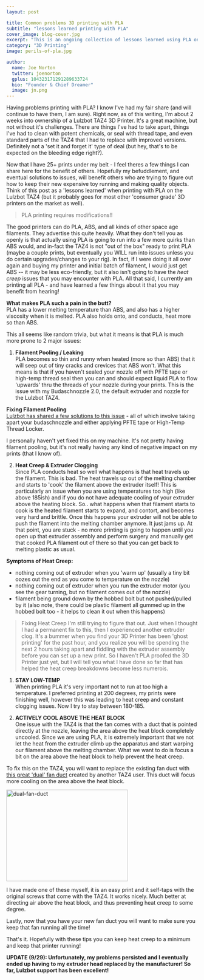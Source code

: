 ```yaml
---
layout: post

title: Common problems 3D printing with PLA
subtitle: "lessons learned printing with PLA"
cover_image: blog-cover.jpg
excerpt: "This is an ongoing collection of lessons learned using PLA on 3D printers (specifically, the Lulzbot TAZ4). Hopefully my befuddlement, and eventual solutions, to some of the most common issues such as Heat Creep, Extruder Clogging, and Filament Leaking/Pooling will benefit others."
category: "3D Printing"
image: perils-of-pla.jpg

author:
  name: Joe Norton
  twitter: joenorton
  gplus: 104323171291289633724
  bio: "Founder & Chief Dreamer"
  image: jn.png
---  
```

Having problems printing with PLA? I know I've had my fair share (and will continue to have them, I am sure). Right now, as of this writing, I'm about 2 weeks into ownership of a Lulzbot TAZ4 3D Printer. It's a great machine, but not without it's challenges. There are things I've had to take apart, things I've had to clean with potent chemicals, or seal with thread tape, and even standard parts of the TAZ4 that I had to replace with improved versions. Definitely not a 'set it and forget it' type of deal (but hey, that's to be expected on the bleeding edge right?).

Now that I have 25+ prints under my belt - I feel theres a few things I can share here for the benefit of others. Hopefully my befuddlement, and eventual solutions to issues, will benefit others who are trying to figure out how to keep their new expensive toy running and making quality objects. Think of this post as a 'lessons learned' when printing with PLA on the Lulzbot TAZ4 (but it probably goes for most other 'consumer grade' 3D printers on the market as well).

> PLA printing requires modifications!!

The good printers can do PLA, ABS, and all kinds of other space age filaments. They advertise this quite heavily. What they don't tell you as openly is that actually using PLA is going to run into a few more quirks than ABS would, and in-fact the TAZ4 is not "out of the box" ready to print PLA (maybe a couple prints, but eventually you WILL run into issues unless you do certain upgrades/changes to your rig). In fact, if I were doing it all over again and buying my printer and initial batch of filament, I would just get ABS -- it may be less eco-friendly, but it also isn't going to have the _heat creep_ issues that you may encounter with PLA. All that said, I currently am printing all PLA - and have learned a few things about it that you may benefit from hearing!

**What makes PLA such a pain in the butt?**  
PLA has a lower melting temperature than ABS, and also has a higher viscosity when it is melted. PLA also holds onto, and conducts, heat more so than ABS. 

This all seems like random trivia, but what it means is that PLA is much more prone to 2 major issues:

1. __Filament Pooling / Leaking__   
PLA becomes so thin and runny when heated (more so than ABS) that it will seep out of tiny cracks and crevices that ABS won't. What this means is that if you haven't sealed your nozzle off with PFTE tape or high-temp thread seal then you can and should expect liquid PLA to flow 'upwards' thru the threads of your nozzle during your prints. This is the issue with my Budaschnozzle 2.0, the default extruder and nozzle for the Lulzbot TAZ4. 

__Fixing Filament Pooling__  
<a href="https://www.lulzbot.com/support/budaschnozzle-20-pla-solution">Lulzbot has shared a few solutions to this issue</a> - all of which involve taking apart your budaschnozzle and either applying PFTE tape or High-Temp Thread Locker.  

I personally haven't yet fixed this on my machine. It's not pretty having filament pooling, but it's not really having any kind of negative impact on my prints (that I know of).

2. __Heat Creep & Extruder Clogging__  
Since PLA conducts heat so well what happens is that heat travels up the filament. This is bad. The heat travels up out of the melting chamber and starts to 'cook' the filament above the extruder itself! This is particularly an issue when you are using temperatures too high (like above 185ish) and if you do not have adequate cooling of your extruder above the heating block. So.. what happens when that filament starts to cook is the heated filament starts to expand, and contort, and becomes very hard and brittle. Once this happens your extruder will not be able to push the filament into the melting chamber anymore. It just jams up. At that point, you are stuck - no more printing is going to happen until you open up that extruder assembly and perform surgery and manually get that cooked PLA filament out of there so that you can get back to melting plastic as usual.

__Symptoms of Heat Creep:__
* nothing coming out of extruder when you 'warm up' (usually a tiny bit oozes out the end as you come to temperature on the nozzle)
* nothing coming out of extruder when you run the extruder motor (you see the gear turning, but no filament comes out of the nozzle)
* filament being ground down by the hobbed bolt but not pushed/pulled by it (also note, there could be plastic filament all gummed up in the hobbed bolt too - it helps to clean it out when this happens)

> Fixing Heat Creep
I'm still trying to figure that out. Just when I thought I had a permanent fix to this, then I experienced another extruder clog. It's a bummer when you find your 3D Printer has been 'ghost printing' for the past hour, and you realize you will be spending the next 2 hours taking apart and fiddling with the extruder assembly before you can set up a new print. So I haven't PLA proofed the 3D Printer just yet, but I will tell you what I have done so far that has helped the heat creep breakdowns become less numerois.  

1. __STAY LOW-TEMP__  
When printing PLA it's very important not to run at too high a temperature. I preferred printing at 200 degrees, my prints were finishing well, however this was leading to heat creep and constant clogging issues. Now I try to stay between 180-185.

2. __ACTIVELY COOL ABOVE THE HEAT BLOCK__  
One issue with the TAZ4 is that the fan comes with a duct that is pointed directly at the nozzle, leaving the area above the heat block completely uncooled. Since we are using PLA, it is extremely important that we not let the heat from the extruder climb up the apparatus and start warping our filament above the melting chamber. What we want to do is focus a bit on the area above the heat block to help prevent the heat creep. 

To fix this on the TAZ4, you will want to replace the existing fan duct with <a href="http://www.thingiverse.com/thing:374906">this great 'dual' fan duct</a> created by another TAZ4 user. This duct will focus more cooling on the area above the heat block.

<a href="https://www.flickr.com/photos/126939770@N02/15252953945" title="dual-fan-duct by Joe Norton, on Flickr"><img src="https://farm4.staticflickr.com/3882/15252953945_d824131f9d_n.jpg" width="320" height="241" alt="dual-fan-duct"></a>

I have made one of these myself, it is an easy print and it self-taps with the original screws that come with the TAZ4. It works nicely. Much better at directing air above the heat block, and thus preventing heat creep to some degree.

Lastly, now that you have your new fan duct you will want to make sure you keep that fan running all the time!  

That's it. Hopefully with these tips you can keep heat creep to a minimum and keep that printer running!

__UPDATE (9/29):  Unfortunately, my problems persisted and I eventually ended up having to my extruder head replaced by the manufacturer! So far, Lulzbot support has been excellent!__